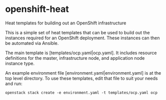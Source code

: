 # openshift-heat
Heat templates for building out an OpenShift infrastructure

This is a simple set of heat templates that can be used to build out
the instances required for an OpenShift deployment.  These instances
can then be automated via Ansible.

The main template is [templates/ocp.yaml|ocp.yaml]. It includes
resource definitions for the master, infrastructure node, and
application node instance type.

An example environment file [environment.yaml|environment.yaml] is at
the top level directory. To use these templates, edit that file to suit your needs and run:

```
openstack stack create -e environment.yaml -t templates/ocp.yaml ocp
```
